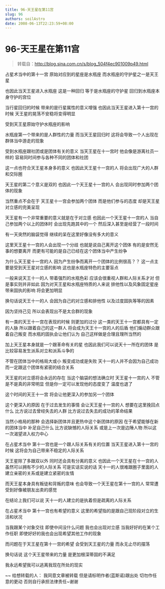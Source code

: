 ```yaml
---
title: 96-天王星在第11宫
slug: 96
authors: soilAstro
date: 2008-06-13T22:23:59+08:00
---
```

# 96-天王星在第11宫

> 转载自：http://blog.sina.com.cn/s/blog_504f4ec901009p49.html


占星术当中的第十一宫
原始对应到的星座是水瓶座
而水瓶座的守护星之一是天王星

也因此当天王星进入水瓶座
这是一种回归
等于是水瓶座的守护星
回归到水瓶座本身守护的宫位

当行星回归的时候
带来的是行星属性的意义增强
也因此当天王星进入第十一宫的时候
天王星的晃荡不安稳将变得明显

受到天王星原始守护水瓶座的影响

水瓶座第一个带来的是人群性的力量
而当天王星回归时
这将会导致一个人出现在群体当中游走的现象

受到水瓶座跟社团或是团体有关的意义
当天王星在十一宫时
他会像是游离社员一样的
容易同时间参与各种不同的团体和社团

这一点也符合天王星本身多的意义
也因此天王星十一宫的人
将会出现广大的人群和交际圈

天王星的第二个意义是双的
也因此一个天王星十一宫的人
会出现同时参加两个团体的现象

当然重点不会在于
天王星十一宫会参加两个团体
而是他们参与的态度
却是天王星对立感的完美呈现

天王星有一个非常重要的意义就是在于对立感
也因此一个天王星十一宫的人
当自己参加两个以上的团体时
会出现先跑其中的一个
然后深入甚至是经营了一段时间

有一天突然的脑袋觉得
继续的呆在这里好像没有多大的意义

这里天王星十一宫的人会出现一个分歧
也就是说自己离开这个团体
有的是安然无事的想要离开
而更有可能的是自己已经在这个团体当中产生纷争

为什么天王星十一宫的人
因为产生纷争而离开一个团体的比例很高？？
这一点主要是受到天王星对立感的影响
这也是水瓶座特色的主要盲点

一般来说天王十一的人
带着强烈的水瓶色彩
应该会很重视人群和人际关系才对
但是事实则并非如此
因为对天王星和水瓶座特质的人来说
排他性以及风象固定星座带来固执的影响
将会更加明显

换句话说天王十一的人
会因为自己的对立感和排他性
以及过度固执等等的因素

因为坚持己见
所以会表现出不是太合群的现象

有一类的天王十一宫在表现的时候
则更加的过分
这一类的天王十一宫都具有一定的人脉
所以跟着自己的这一群人
将会成为天王十一宫的人的后盾
他们煽动群众跟着自己叛变
而水瓶的固执会让他们认为
自己这样做是合理且理所当然的

加上天王星本身就是一个跟革命有关的星
也因此我们可以说天十一所在的团体
是比较容易发生派系对立和派系斗争的

不管在团体当中的格局大或小
叛变成功或是失败
天十一的人并不会因为自己成功
而一定跟这个团体有紧密的结合关系

天王星的对立感将会永远的存在
当这个脑袋的想法确立时
天王星十一宫的人
不管是不是真的非常明显
但是你一定可以发现他的态度变了
温度也退了

这个时间的天王十一宫
将会让他更深入的参加另一个团体

这个更深入的原因
在于过去发生的事情
会让天王星十一宫的人
想要在这里挽回点什么
比方说过去曾经失去的人群
比方说过去失去的成功的革命结果

当然小格局的那种
会选择新团体并且更热中这个新团体的原因
在于希望能够在新的团体当中
补足自己什么
比方说缺憾的人际关系
或是上一次是边陲人物
所以这一次渴望进入权力中心

在占星术当中
第十一宫也是一个跟人际关系有关的位置
当天王星进入第十一宫的时候
这将会为自己带来不稳定的人际关系

天王星除了多跟双以外
同时还会具有分离的意义
也因此一个天王星在十一宫的人
虽然可以拥有不少的人际关系
可是实话实说的话
天十一的人很难跟圈子里面的人
建立亲密的关系或是建立紧密的友情

而天王星本身具有叛徒和背叛的意味
也会导致一个天王星在第十一宫的人
常常遭受到好像被朋友出卖的感觉

在结论上我们可以说
天十一的人建立的是执着但是疏离的人际关系

在占星术当中
第十一宫也有希望的意义
这里的希望指的是跟自己现阶段对立的生活和状况

当我跟某个对象交往
即使中间没什么问题
我也会出现对立感
当我好好的在某个工作任职
即使好好的我也会出现希望其他工作的现象

而问题在于天王星在第十一宫的希望
会受到天王星的力量
而永无止尽的摆荡

换句话说
这个天王星带来的力量
是更加根深蒂固的不满足

我永远希望我可以逃离我现在所处的现实

~~
给想转载的人：
我同意文章被转载
但是请标明作者(蓝斯诺)跟出处
切勿作任意的更动
否则自行承担法律责任~谢谢

  